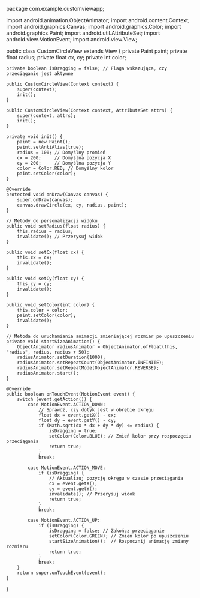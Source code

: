 package com.example.customviewapp;

import android.animation.ObjectAnimator;
import android.content.Context;
import android.graphics.Canvas;
import android.graphics.Color;
import android.graphics.Paint;
import android.util.AttributeSet;
import android.view.MotionEvent;
import android.view.View;

public class CustomCircleView extends View {
    private Paint paint;
    private float radius;
    private float cx, cy;
    private int color;

    private boolean isDragging = false; // Flaga wskazująca, czy przeciąganie jest aktywne

    public CustomCircleView(Context context) {
        super(context);
        init();
    }

    public CustomCircleView(Context context, AttributeSet attrs) {
        super(context, attrs);
        init();
    }

    private void init() {
        paint = new Paint();
        paint.setAntiAlias(true);
        radius = 100; // Domyślny promień
        cx = 200;     // Domyślna pozycja X
        cy = 200;     // Domyślna pozycja Y
        color = Color.RED; // Domyślny kolor
        paint.setColor(color);
    }

    @Override
    protected void onDraw(Canvas canvas) {
        super.onDraw(canvas);
        canvas.drawCircle(cx, cy, radius, paint);
    }

    // Metody do personalizacji widoku
    public void setRadius(float radius) {
        this.radius = radius;
        invalidate(); // Przerysuj widok
    }

    public void setCx(float cx) {
        this.cx = cx;
        invalidate();
    }

    public void setCy(float cy) {
        this.cy = cy;
        invalidate();
    }

    public void setColor(int color) {
        this.color = color;
        paint.setColor(color);
        invalidate();
    }

    // Metoda do uruchamiania animacji zmieniającej rozmiar po upuszczeniu
    private void startSizeAnimation() {
        ObjectAnimator radiusAnimator = ObjectAnimator.ofFloat(this, "radius", radius, radius + 50);
        radiusAnimator.setDuration(1000);
        radiusAnimator.setRepeatCount(ObjectAnimator.INFINITE);
        radiusAnimator.setRepeatMode(ObjectAnimator.REVERSE);
        radiusAnimator.start();
    }

    @Override
    public boolean onTouchEvent(MotionEvent event) {
        switch (event.getAction()) {
            case MotionEvent.ACTION_DOWN:
                // Sprawdź, czy dotyk jest w obrębie okręgu
                float dx = event.getX() - cx;
                float dy = event.getY() - cy;
                if (Math.sqrt(dx * dx + dy * dy) <= radius) {
                    isDragging = true;
                    setColor(Color.BLUE); // Zmień kolor przy rozpoczęciu przeciągania
                    return true;
                }
                break;

            case MotionEvent.ACTION_MOVE:
                if (isDragging) {
                    // Aktualizuj pozycję okręgu w czasie przeciągania
                    cx = event.getX();
                    cy = event.getY();
                    invalidate(); // Przerysuj widok
                    return true;
                }
                break;

            case MotionEvent.ACTION_UP:
                if (isDragging) {
                    isDragging = false; // Zakończ przeciąganie
                    setColor(Color.GREEN); // Zmień kolor po upuszczeniu
                    startSizeAnimation();  // Rozpocznij animację zmiany rozmiaru
                    return true;
                }
                break;
        }
        return super.onTouchEvent(event);
    }
}
